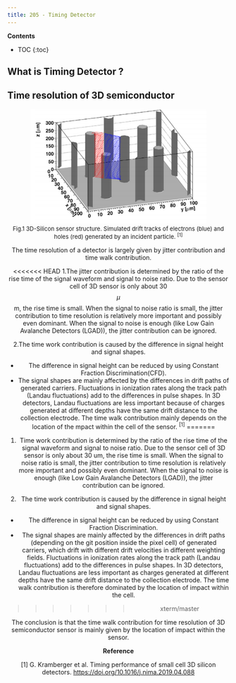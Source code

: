 ```yaml
---
title: 205 - Timing Detector  
---
```


**Contents**
* TOC
{:toc}

## What is Timing Detector ?
## Time resolution of 3D semiconductor

<center>
<img src="/images/3D_SiC_structure.png" width="400"/>
<center>
  
<center>
<font size=2 >
Fig.1  3D-Silicon sensor structure. Simulated drift tracks of electrons (blue) and holes (red) generated by an incident particle. <sup>[1]</sup>
</font>
</center>

The time resolution of a detector is largely given by jitter contribution and time walk contribution.  

<<<<<<< HEAD
1.The jitter contribution is determined by the ratio of the rise time of the signal waveform and signal to noise ratio. Due to the sensor cell of 3D sensor is only about 30 $$\mu$$ m, the rise time is small. When the signal to noise ratio is small, the jitter contribution to time resolution is relatively more important and possibly even dominant. When the signal to noise is enough (like Low Gain Avalanche Detectors (LGAD)), the jitter contribution can be ignored.

2.The time work contribution is caused by the difference in signal height and signal shapes. 
- The difference in signal height can be reduced by using Constant Fraction Discrimination(CFD). 
- The signal shapes are mainly affected by the differences in drift paths of generated carriers. Fluctuations in ionization rates along the track path (Landau fluctuations) add to the differences in pulse shapes. In 3D detectors, Landau fluctuations are less important because of charges generated at different depths have the same drift distance to the collection electrode. The time walk contribution mainly depends on the location of the mpact within the cell of the sensor. <sup>[1]</sup>
=======
1. Time work contribution is determined by the ratio of the rise time of the signal waveform and signal to noise ratio. Due to the sensor cell of 3D sensor is only about 30 um, the rise time is small. When the signal to noise ratio is small, the jitter contribution to time resolution is relatively more important and possibly even dominant. When the signal to noise is enough (like Low Gain Avalanche Detectors (LGAD)), the jitter contribution can be ignored.

2. The time work contribution is caused by the difference in signal height and signal shapes. 
  - The difference in signal height can be reduced by using Constant Fraction Discrimination. 
  - The signal shapes are mainly affected by the differences in drift paths (depending on the git position inside the pixel cell) of generated carriers, which drift with different drift velocities in different weighting fields. Fluctuations in ionization rates along the track path (Landau fluctuations) add to the differences in pulse shapes. In 3D detectors, Landau fluctuations are less important as charges generated at different depths have the same drift distance to the collection electrode. The time walk contribution is therefore dominated by the location of impact within the cell.
>>>>>>> xterm/master

The conclusion is that the time walk contribution for time resolution of 3D semiconductor sensor is mainly given by the location of impact within the sensor.

**Reference**

[1] G. Kramberger et al. Timing performance of small cell 3D silicon detectors. <https://doi.org/10.1016/j.nima.2019.04.088> 

